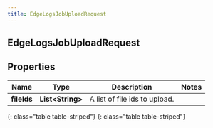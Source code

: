 ```yaml
---
title: EdgeLogsJobUploadRequest
---
```

## EdgeLogsJobUploadRequest


## Properties

| Name | Type | Description | Notes |
| ------------ | ------------- | ------------- | ------------- |
| **fileIds** | **List&lt;String&gt;** | A list of file ids to upload. |  |
{: class="table table-striped"}
{: class="table table-striped"}


